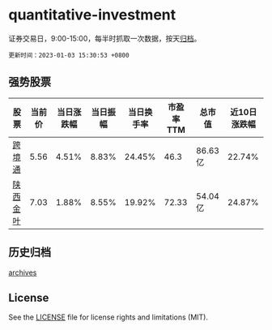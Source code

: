 # quantitative-investment

证券交易日，9:00-15:00，每半时抓取一次数据，按天[归档](archives)。

`更新时间：2023-01-03 15:30:53 +0800`

## 强势股票

|股票|当前价|当日涨跌幅|当日振幅|当日换手率|市盈率TTM|总市值|近10日涨跌幅|
|----|----|----|----|----|----|----|----|
|[跨境通](https://xueqiu.com/S/SZ002640)|5.56|4.51%|8.83%|24.45%|46.3|86.63亿|22.74%|
|[陕西金叶](https://xueqiu.com/S/SZ000812)|7.03|1.88%|8.55%|19.92%|72.33|54.04亿|24.87%|

## 历史归档

[archives](archives)

## License

See the [LICENSE](LICENSE) file for license rights and limitations (MIT).